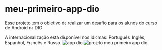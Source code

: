 # meu-primeiro-app-dio
Esse projeto tem o objetivo de realizar um desafio para os alunos do curso de Android na DIO

A internacionalização está disponível nos idiomas: Português, Inglês, Espanhol, Francês e Russo.
![app dio](https://github.com/johnnvic17/meu-primeiro-app-dio/assets/142692290/e93dcb2b-f9e1-4b77-a25f-990fe7bd88f6)
![projeto meu primeiro app dio](https://github.com/johnnvic17/meu-primeiro-app-dio/assets/142692290/2eb275a5-4210-4d4e-bed4-ecbad4b7d0fb)
